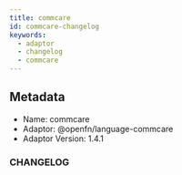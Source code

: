 ```yaml
---
title: commcare
id: commcare-changelog
keywords:
  - adaptor
  - changelog
  - commcare
---
```

## Metadata
- Name: commcare
- Adaptor: @openfn/language-commcare
- Adaptor Version: 1.4.1
### CHANGELOG